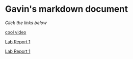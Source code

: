 # Gavin's markdown document

*Click the links below*

[cool video](https://youtu.be/BMvqvnyGtGo)

[Lab Report 1](lab-report-1-week-0.html)

[Lab Report 1](https://<your-username>.github.io/<your-lab-reports-repo>/lab-report-1-week-0.html)
